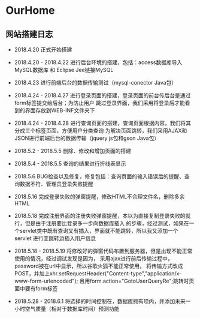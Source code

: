 # OurHome

## 网站搭建日志
* 2018.4.20		正式开始搭建

* 2018.4.20 - 2018.4.22	进行后台环境的搭建，包括：access数据库导入MySQL数据库 和 Eclipse Jee链接MySQL

* 2018.4.23		进行前端后台的数据传输测试（mysql-conector Java包）

* 2018.4.24 - 2018.4.27	进行登录页面的搭建，登录页面的前台传后台是通过form标签提交给后台；为防止用户
                        跳过登录界面，我们采用将登录后才能看到的界面存放到WEB-INF文件夹下

* 2018.4.24 - 2018.4.28   进行查询页面的搭建，查询页面根据内容，我们将其分成三个标签页面，方便用户分类查询
			为解决页面跳转，我们采用AJAX和JSON进行前端后台的数据传输（jquery js包和gson Java包）

* 2018.5.2 - 2018.5.5     删除、修改和增加页面的搭建

* 2018.5.4 - 2018.5.5     查询的结果进行折线表显示

* 2018.5.6		BUG检查以及修复，修复包括：查询页面的输入错误后的提醒、查询数据不符、管理员登录失败提醒

* 2018.5.16       完成登录失败的弹窗提醒，修改HTML不合理文件名，删除多余HTML

* 2018.5.18       完成注册界面的注册失败弹窗提醒，本以为直接复制登录失败的就行，但是由于注册要比登录多一步向数据库插入
                                               的步骤，经过测试，如果在一个servlet类中既有查询又有插入，界面就不能跳转，所以我又添加一个servlet
                                               进行变跳转边插入用户信息                               
                                     
* 2018.5.18 - 2018.5.19    将修改好的弹窗代码布置到服务器，但是出现不能正常使用的情况，经过调试发现是因为，
                                                                    采用ajax进行前后传输过程中，password被在url中显示，所以谷歌火狐不能正常使用， 
                                                                    将传输方式改成POST，并加上xhr.setRequestHeader("Content-type","application/x-www-form-urlencoded"); 
                                                                           且用form.action="GotoUserQueryRe";跳转时页面中要有form标签

* 2018.5.28 - 2018.6.1     将选择的时间控制在，数据库拥有项内，并添加未来一小时空气质量（相对于数据库时间）预测功能         
